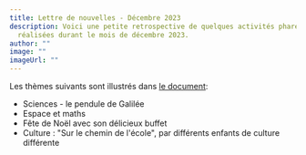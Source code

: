 ```yaml
---
title: Lettre de nouvelles - Décembre 2023
description: Voici une petite retrospective de quelques activités phares
  réalisées durant le mois de décembre 2023.
author: ""
image: ""
imageUrl: ""
---
```

L﻿es thèmes suivants sont  illustrés dans [le document](/media/blog/lettre%20nouvelle%202023%2012.pdf):

* S﻿ciences - le pendule de Galilée
* E﻿space et maths
* Fête de Noël avec son délicieux buffet
* Culture : "Sur le chemin de l'école", par différents enfants de culture différente